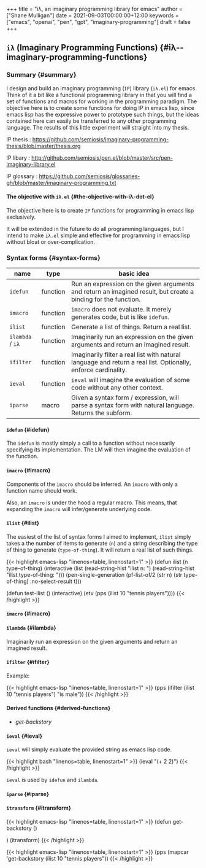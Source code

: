 +++
title = "iλ, an imaginary programming library for emacs"
author = ["Shane Mulligan"]
date = 2021-09-03T00:00:00+12:00
keywords = ["emacs", "openai", "pen", "gpt", "imaginary-programming"]
draft = false
+++

## `iλ` (Imaginary Programming Functions) {#iλ--imaginary-programming-functions}


### Summary {#summary}

I design and build an imaginary programming (`IP`) library
(`iλ.el`) for emacs. Think of it a bit like a
functional programming library in that you
will find a set of functions and macros for
working in the programming paradigm. The
objective here is to create some functions for
doing IP in emacs lisp, since emacs lisp has
the expressive power to prototype such things,
but the ideas contained here can easily be
transferred to any other programming language.
The results of this little experiment will
straight into my thesis.

IP thesis
: <https://github.com/semiosis/imaginary-programming-thesis/blob/master/thesis.org>

IP libary
: <http://github.com/semiosis/pen.el/blob/master/src/pen-imaginary-library.el>

IP glossary
: <https://github.com/semiosis/glossaries-gh/blob/master/imaginary-programming.txt>


#### The objective with `iλ.el` {#the-objective-with-iλ-dot-el}

The objective here is to create `IP` functions
for programming in emacs lisp exclusively.

It will be extended in the future to do all
programming languages, but I intend to make
`iλ.el` simple and effective for programming
in emacs lisp without bloat or over-complication.


### Syntax forms {#syntax-forms}

| name             | type     | basic idea                                                                                                     |
|------------------|----------|----------------------------------------------------------------------------------------------------------------|
| `idefun`         | function | Run an expression on the given arguments and return an imagined result, but create a binding for the function. |
| `imacro`         | function | `imacro` does not evaluate. It merely generates code, but is like `idefun`.                                    |
| `ilist`          | function | Generate a list of things. Return a real list.                                                                 |
| `ilambda` / `iλ` | function | Imaginarily run an expression on the given arguments and return an imagined result.                            |
| `ifilter`        | function | Imaginarily filter a real list with natural language and return a real list. Optionally, enforce cardinality.  |
| `ieval`          | function | `ieval` will imagine the evaluation of some code without any other context.                                    |
| `iparse`         | macro    | Given a syntax form / expression, will parse a syntax form with natural language. Returns the subform.         |


#### `idefun` {#idefun}

The `idefun` is mostly simply a call to a
function without necessarily specifying its
implementation. The LM will then imagine the
evaluation of the function.


#### `imacro` {#imacro}

Components of the `imacro` should be inferred.
An `imacro` with only a function name should
work.

Also, an `imacro` is under the hood a regular
macro. This means, that expanding the `imacro`
will infer/generate underlying code.


#### `ilist` {#ilist}

The easiest of the list of syntax forms I
aimed to implement, `ilist` simply takes a the
number of items to generate (`n`) and a string
describing the type of thing to generate
(`type-of-thing`). It will return a real list
of such things.

{{< highlight emacs-lisp "linenos=table, linenostart=1" >}}
(defun ilist (n type-of-thing)
  (interactive (list (read-string-hist "ilist n: ")
                     (read-string-hist "ilist type-of-thing: ")))
  (pen-single-generation (pf-list-of/2 (str n) (str type-of-thing) :no-select-result t)))

(defun test-ilist ()
  (interactive)
  (etv (pps (ilist 10 "tennis players"))))
{{< /highlight >}}


#### `imacro` {#imacro}


#### `ilambda` {#ilambda}

Imaginarily run an expression on the given
arguments and return an imagined result.


#### `ifilter` {#ifilter}

Example:

{{< highlight emacs-lisp "linenos=table, linenostart=1" >}}
(pps (ifilter (ilist 10 "tennis players") "is male"))
{{< /highlight >}}


#### Derived functions {#derived-functions}

-   _get-backstory_


#### `ieval` {#ieval}

`ieval` will simply evaluate the provided
string as emacs lisp code.

{{< highlight bash "linenos=table, linenostart=1" >}}
(ieval "(+ 2 2)")
{{< /highlight >}}

`ieval` is used by `idefun` and `ilambda`.


#### `iparse` {#iparse}


#### `itransform` {#itransform}

{{< highlight emacs-lisp "linenos=table, linenostart=1" >}}
(defun get-backstory ()

  )
(itransform)
{{< /highlight >}}

{{< highlight emacs-lisp "linenos=table, linenostart=1" >}}
(pps (mapcar 'get-backstory (ilist 10 "tennis players"))
{{< /highlight >}}